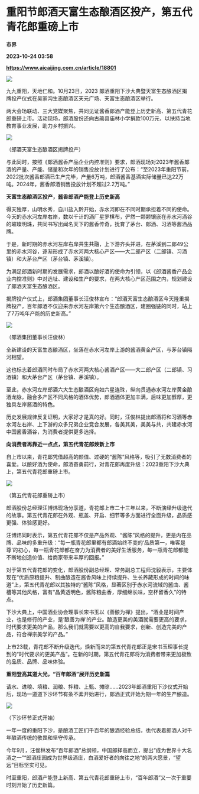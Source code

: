 # 重阳节郎酒天富生态酿酒区投产，第五代青花郎重磅上市
**市界**

**2023-10-24 03:58**

**https://www.aicaijing.com.cn/article/18801**

![](https://cdn.aicaijing.com.cn/img/bd6ff340-721e-11ee-9663-21153f8878e6/png)

九九重阳，天地仁和。10月23日，2023 郎酒重阳下沙大典暨天富生态酿酒区揭牌投产仪式在吴家沟生态酿酒区天元广场、天富生态酿酒区举行。

两大会场联动、三大党媒聚焦，共同见证酱香郎酒产能登上历史新高、第五代青花郎重磅上市。活动现场，郎酒股份还向古蔺县庙林小学捐款100万元，以扶持当地教育事业发展，助力乡村振兴。

![](https://p3-sign.toutiaoimg.com/tos-cn-i-6w9my0ksvp/81493da5e7f449d1989f109b994b25bb~tplv-tt-origin-asy2:5aS05p2hQOW4gueVjOinguWvnw==.image?_iz=58558&from=article.pc_detail&x-expires=1698723153&x-signature=0oXvZDYKIAWXGLzAUcB9yG84xWo%3D)

（郎酒天富生态酿酒区揭牌投产）

与此同时，按照《郎酒酱香产品企业内控准则》要求，郎酒现场对2023年酱香郎酒的产量、产能、储量和次年的销售投放计划进行了公布：“至2023年重阳节前，2022批次酱香郎酒已生产完毕，产量6万吨，郎酒酱香基酒实际储量已达22万吨。2024年，酱香郎酒销售投放计划不超过2.2万吨。”

**天富生态酿酒区投产，酱香郎酒产能登上历史新高**

得天独厚，山明水秀，自川盐入黔开始，赤水河即在不同时期承担着不同的使命。今天的赤水河左岸右岸，数以千计的酒厂星罗棋布，俨然一颗颗镶嵌在赤水河酒谷的璀璨明珠，共同书写出闻名天下的酱香传奇，抚育了茅台、郎酒、习酒等酱酒品牌。

于是，新时期的赤水河左岸右岸共生共融，上下游齐头并进，在茅溪到二郎49公里的赤水河谷，逐渐形成了赤水河两大核心产区——大二郎产区（二郎镇、习酒镇）和大茅台产区（茅台镇、茅溪镇）。

为满足郎酒新时期的发展需求，郎酒以酿好酒的使命为引领，以《郎酒酱香产品企业内控准则》中对选址、建设和生产的要求，在两大核心产区范围之内，规划建设了郎酒天富生态酿酒区。

揭牌投产仪式上，郎酒集团董事长汪俊林宣布：“郎酒天富生态酿酒区今天隆重揭牌投产，百年郎酒不仅迎来赤水河左岸第六个生态酿酒区，建圈强链的同时，站上了7万吨年产能的历史新高。”

![](https://p3-sign.toutiaoimg.com/tos-cn-i-6w9my0ksvp/c6186696fc8b4d7aae684c8004af90b1~tplv-tt-origin-asy2:5aS05p2hQOW4gueVjOinguWvnw==.image?_iz=58558&from=article.pc_detail&x-expires=1698723153&x-signature=wltcGXicW0A223gelMhqH3Ws3uk%3D)

（郎酒集团董事长汪俊林）

全新建设的天富生态酿酒区，坐落在赤水河左岸上游的酱酒黄金产区，与茅台镇隔河相望。

这也标志着郎酒同时布局了赤水河两大核心酱酒产区——大二郎产区（二郎镇、习酒镇）和大茅台产区（茅台镇、茅溪镇）。

至此，赤水河左岸郎酒六大生态酿酒区宛如六星连珠，纵向贯通赤水河左岸黄金酿酒龙脉，融合多产区不同风格的酒体优势，郎酒酒体更加丰满，后味更加醇厚，更独具左岸酱酒的特色。

历史发展规律反复证明，大家好才是真的好。同时，汪俊林提出郎酒将和习酒等赤水河左右岸、上下游的众多兄弟企业竞合发展，各美其美，美美与共，共建赤水河中国酱香酒谷，为消费者提供更多选择。

**向消费者再靠近一点点，第五代青花郎焕新上市**

自上市以来，青花郎凭借超高的颜值、过硬的“酱陈”风格等，吸引了无数消费者的喜爱。以酿好酒为使命，郎酒奋勇前行，对青花郎再度升级：2023重阳下沙大典上，第五代青花郎重磅上市。

![](https://p3-sign.toutiaoimg.com/tos-cn-i-6w9my0ksvp/ae1e644f1575425f91328a0a275b5394~tplv-tt-origin-asy2:5aS05p2hQOW4gueVjOinguWvnw==.image?_iz=58558&from=article.pc_detail&x-expires=1698723153&x-signature=LewPYuuLDm%2Bd%2FGAQSZw7%2BEDl9so%3D)

（第五代青花郎重磅上市）

郎酒股份总经理汪博炜现场分享道，青花郎上市二十三年以来，不断演绎升级迭代的故事。第五代青花郎在外观、瓶盖、开启、细节等多方面进行全面升级，品质感更强、体验感更好。

汪博炜同时表示，第五代青花郎不仅是产品外观、“酱陈”风格的提升，更是内在品牌、品味的多重升级：“每一瓶青花郎里都有郎酒始终不变的‘品质第一，唯客是尊’的初心，每一瓶青花郎都在奋力为消费者的美好生活服务，每一瓶青花郎都能不断地创造价值、给商家带来丰厚的回报。”

对于第五代青花郎的变化，郎酒股份副总经理、常务副总工程师沈毅表示，主要体现在“优质原粮提升、制曲酿造在酱香风味上持续提升、生长养藏形成的时间的味道”上，第五代青花郎以其独特的“酱陈”风格，显著区别于赤水河流域的酱曲、酱槽等其他风格，富有“晶黄透明色，酱陈粮曲香，厚细绵长味，空杯留香久”的特点。

下沙大典上，中国酒业协会理事长宋书玉以《善酿为禅》提出，“酒业是时间产业，也是修行的产业，是‘酿善为禅’的产业。酿造更美的美酒就需要更高的要求，时代要求更美的产品，那么我们就需要以更高的自我要求，创新、创造完美的产品，符合禅宗美学的产品。”

上市23载，青花郎不断升级迭代，焕新而来的第五代青花郎正是宋书玉理事长提到的“时代要求的更美产品”。在新的时期，第五代青花郎将为消费者带来更加极致的品质、品牌、品味体验。

**重阳登高其道大光，“百年郎酒”展开历史新篇**

请水、进粮、填粮、润粮、拌粮、上甄、摊晾……2023年郎酒重阳下沙仪式开始后，现场一道道下沙环节有条不紊开始进行，郎酒正式开始为期一年的生产酿造。

![](https://p3-sign.toutiaoimg.com/tos-cn-i-6w9my0ksvp/873a415637d9434798ea33afc1ee3f9a~tplv-tt-origin-asy2:5aS05p2hQOW4gueVjOinguWvnw==.image?_iz=58558&from=article.pc_detail&x-expires=1698723153&x-signature=aIEe7vT7qGV7vkDc7lieiUhWBQo%3D)

（下沙环节正式开始）

一年一度的重阳下沙，是酿酒工匠们千百年的酿酒经验总结，也代表着郎酒人对千年酿酒传统的敬畏和坚守传承。

今年9月，汪俊林发布“百年郎酒”总纲领，中国郎择高而立，提出“成为世界十大名酒之一”“郎酒庄园成为世界级酒庄，白酒爱好者的向往之地”的两大愿景，“望远”目标坚实可见。

时至重阳，郎酒产能登上新高、第五代青花郎重磅上市，“百年郎酒”又一次于重要时刻开始了历史新篇。
